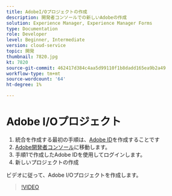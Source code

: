 ```yaml
---
title: AdobeI/Oプロジェクトの作成
description: 開発者コンソールでの新しいAdobeの作成
solution: Experience Manager, Experience Manager Forms
type: Documentation
role: Developer
level: Beginner, Intermediate
version: cloud-service
topic: 開発
thumbnail: 7820.jpg
kt: 7820
source-git-commit: 462417d384c4aa5d99110f1b8dadd165ea9b2a49
workflow-type: tm+mt
source-wordcount: '64'
ht-degree: 1%

---
```


# Adobe I/Oプロジェクト

1. 統合を作成する最初の手順は、[Adobe ID](https://account.adobe.com/)を作成することです
1. [Adobe開発者コンソール](https://console.adobe.io/home)に移動します。
1. 手順1で作成したAdobe IDを使用してログインします。
1. 新しいプロジェクトの作成

ビデオに従って、Adobe I/Oプロジェクトを作成します。

>[!VIDEO](https://video.tv.adobe.com/v/333220/?quality=9&learn=on)
